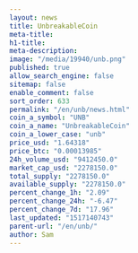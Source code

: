 ```yaml
---
layout: news
title: UnbreakableCoin
meta-title: 
h1-title: 
meta-description: 
image: "/media/19940/unb.png"
published: true
allow_search_engine: false
sitemap: false
enable_comment: false
sort_order: 633
permalink: "/en/unb/news.html"
coin_a_symbol: "UNB"
coin_a_name: "UnbreakableCoin"
coin_a_lower_case: "unb"
price_usd: "1.64318"
price_btc: "0.00013985"
24h_volume_usd: "9412450.0"
market_cap_usd: "2278150.0"
total_supply: "2278150.0"
available_supply: "2278150.0"
percent_change_1h: "2.09"
percent_change_24h: "-6.47"
percent_change_7d: "17.96"
last_updated: "1517140743"
parent-url: "/en/unb/"
author: Sam
---
```


